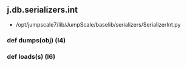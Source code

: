 ## j.db.serializers.int

- /opt/jumpscale7/lib/JumpScale/baselib/serializers/SerializerInt.py

### def dumps(obj) (l4)

### def loads(s) (l6)

